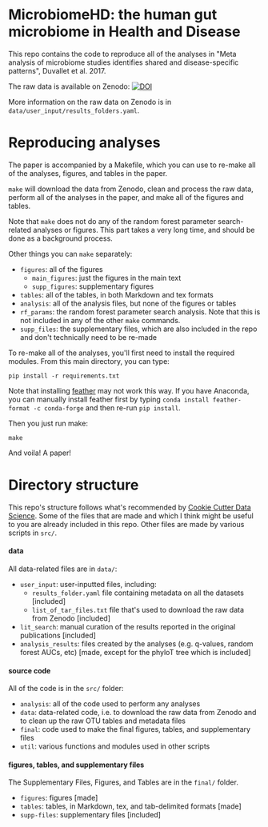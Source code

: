 # MicrobiomeHD: the human gut microbiome in Health and Disease

This repo contains the code to reproduce all of the analyses in "Meta analysis of microbiome studies identifies shared and disease-specific patterns", Duvallet et al. 2017.

The raw data is available on Zenodo: [![DOI](https://zenodo.org/badge/DOI/10.5281/zenodo.569601.svg)](https://doi.org/10.5281/zenodo.569601)

More information on the raw data on Zenodo is in `data/user_input/results_folders.yaml`.

# Reproducing analyses

The paper is accompanied by a Makefile, which you can use to re-make all of the analyses, figures, and tables in the paper.

`make` will download the data from Zenodo, clean and process the raw data, perform all of the analyses in the paper, and
make all of the figures and tables.

Note that `make` does not do any of the random forest parameter search-related
analyses or figures. This part takes a very long time, and should be done as
a background process.

Other things you can `make` separately:

* `figures`: all of the figures
  * `main_figures`: just the figures in the main text
  * `supp_figures`: supplementary figures
* `tables`: all of the tables, in both Markdown and tex formats
* `analysis`: all of the analysis files, but none of the figures or tables
* `rf_params`: the random forest parameter search analysis. Note that this
is not included in any of the other `make` commands.
* `supp_files`: the supplementary files, which are also included in the repo
and don't technically need to be re-made

To re-make all of the analyses, you'll first need to install the required
modules. From this main directory, you can type:

`pip install -r requirements.txt`

Note that installing [feather](https://github.com/wesm/feather/tree/master/python) may not work this way. 
If you have Anaconda, you can manually install feather first by typing `conda install feather-format -c conda-forge`
and then re-run `pip install`.

Then you just run make:

`make`

And voila! A paper!

# Directory structure

This repo's structure follows what's recommended by [Cookie Cutter Data Science](https://drivendata.github.io/cookiecutter-data-science/).
Some of the files that are made and which I think might be useful to you
are already included in this repo. Other files are made by various scripts
in `src/`.

#### data

All data-related files are in `data/`:

* `user_input`: user-inputted files, including:
  * `results_folder.yaml` file containing metadata on all the datasets [included]
  * `list_of_tar_files.txt` file that's used to download the raw data from Zenodo [included]
* `lit_search`: manual curation of the results reported in the original publications [included]
* `analysis_results`: files created by the analyses (e.g. q-values, random forest AUCs, etc) [made, except for the phyloT tree which is included]

#### source code

All of the code is in the `src/` folder:

* `analysis`: all of the code used to perform any analyses
* `data`: data-related code, i.e. to download the raw data from Zenodo and to clean up the raw OTU tables and metadata files
* `final`: code used to make the final figures, tables, and supplementary files
* `util`: various functions and modules used in other scripts

#### figures, tables, and supplementary files

The Supplementary Files, Figures, and Tables are in the `final/` folder.

* `figures`: figures [made]
* `tables`: tables, in Markdown, tex, and tab-delimited formats [made]
* `supp-files`: supplementary files [included]
